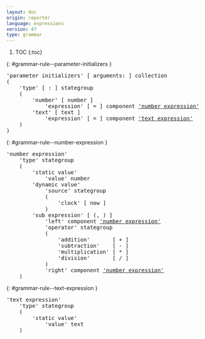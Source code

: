 ```yaml
---
layout: doc
origin: reporter
language: expressions
version: 47
type: grammar
---
```


1. TOC
{:toc}


{: #grammar-rule--parameter-initializers }
<div class="language-js highlighter-rouge">
<div class="highlight">
<pre class="highlight language-js code-custom">
'<span class="token string">parameter initializers</span>' [ <span class="token operator">arguments:</span> ] collection
(
	'<span class="token string">type</span>' [ <span class="token operator">:</span> ] stategroup
	(
		'<span class="token string">number</span>' [ <span class="token operator">number</span> ]
			'<span class="token string">expression</span>' [ <span class="token operator">=</span> ] component <a href="#grammar-rule--number-expression">'number expression'</a>
		'<span class="token string">text</span>' [ <span class="token operator">text</span> ]
			'<span class="token string">expression</span>' [ <span class="token operator">=</span> ] component <a href="#grammar-rule--text-expression">'text expression'</a>
	)
)
</pre>
</div>
</div>

{: #grammar-rule--number-expression }
<div class="language-js highlighter-rouge">
<div class="highlight">
<pre class="highlight language-js code-custom">
'<span class="token string">number expression</span>'
	'<span class="token string">type</span>' stategroup
	(
		'<span class="token string">static value</span>'
			'<span class="token string">value</span>' number
		'<span class="token string">dynamic value</span>'
			'<span class="token string">source</span>' stategroup
			(
				'<span class="token string">clock</span>' [ <span class="token operator">now</span> ]
			)
		'<span class="token string">sub expression</span>' [ <span class="token operator">(</span>, <span class="token operator">)</span> ]
			'<span class="token string">left</span>' component <a href="#grammar-rule--number-expression">'number expression'</a>
			'<span class="token string">operator</span>' stategroup
			(
				'<span class="token string">addition</span>'       [ <span class="token operator">+</span> ]
				'<span class="token string">subtraction</span>'    [ <span class="token operator">-</span> ]
				'<span class="token string">multiplication</span>' [ <span class="token operator">*</span> ]
				'<span class="token string">division</span>'       [ <span class="token operator">/</span> ]
			)
			'<span class="token string">right</span>' component <a href="#grammar-rule--number-expression">'number expression'</a>
	)
</pre>
</div>
</div>

{: #grammar-rule--text-expression }
<div class="language-js highlighter-rouge">
<div class="highlight">
<pre class="highlight language-js code-custom">
'<span class="token string">text expression</span>'
	'<span class="token string">type</span>' stategroup
	(
		'<span class="token string">static value</span>'
			'<span class="token string">value</span>' text
	)
</pre>
</div>
</div>
